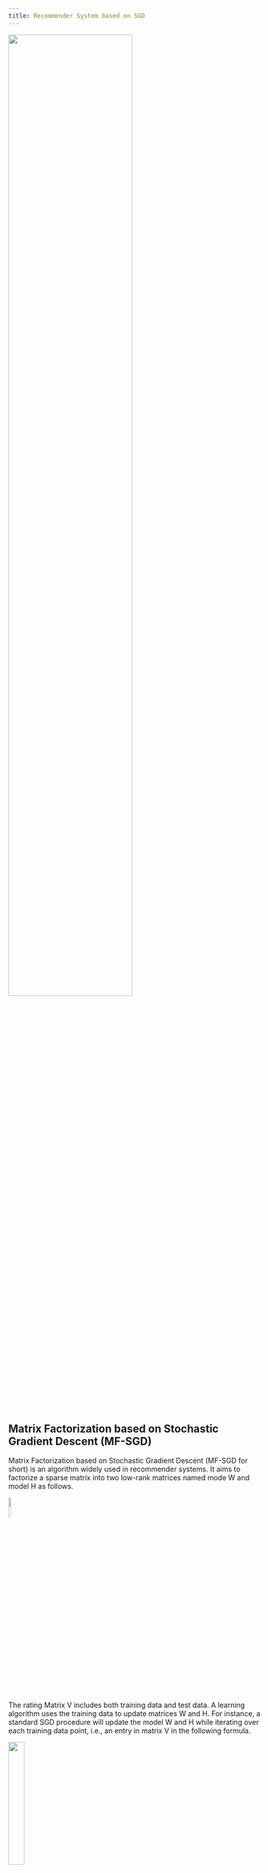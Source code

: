 ```yaml
---
title: Recommender System based on SGD 
---
```


<img src="/img/6-2-6.png" width="70%"  >

## Matrix Factorization based on Stochastic Gradient Descent (MF-SGD)

Matrix Factorization based on Stochastic Gradient Descent (MF-SGD for short) is an algorithm widely used in recommender systems. 
It aims to factorize a sparse matrix into two low-rank matrices named mode W and model H as follows. 

<img src="/img/6-2-1.png" width="10%" height="10%"><br>

The rating Matrix V includes both training data and test data. A learning algorithm uses the training data to update matrices W and H. 
For instance, a standard SGD procedure will update the model W and H
while iterating over each training data point, i.e., an entry in matrix V in the following formula. 

<img src="/img/6-2-2.png" width="25%" height="25%"><br>

<img src="/img/6-2-3.png" width="40%" height="40%"><br>

<img src="/img/6-2-4.png" width="40%" height="40%"><br>

After the training process, the test data points in matrix V could be used to verify the effectiveness of the training matrix by computing the RMSE values of 
the difference 

<img src="/img/6-2-2.png" width="25%" height="25%"><br>

## Implementation of SGD within Harp-DAAL Framework

Harp-DAAL-SGD inherits the model-rotation computation model from Harp-SGD. It owns two layers: 1) an inter-mapper layer that decomposes the original MF-SGD problem into different
Harp Mappers. 2) an intra-mapper layer that carries out the computation work on local training data in a multi-threading paradigm. 

### Inter-Mapper Layout

The training dataset is partitioned by row identities, and each mapper is assigned data points from a group of rows. 
The model matrix W is also row-partitioned, and each mapper keeps its own local portion of W. The model H is, however, 
sliced and [rotated](https://dsc-spidal.github.io/harp/docs/communications/rotate/) among all the mappers. Figure 1 shows the
inter-mapper layout of Harp-DAAL-SGD. 

<img src="/img/6-2-5.png" width="66%"  >

### Intra-Mapper Layout

In each iteration, a mapper receives a slice of model H, i.e., a group of columns from matrix H. A procedure will pick out the training data points with column identities from these columns and 
execute an updating task according to the SGD algorithm. Unlike the model-rotation model, the intra-mapper layer chooses the asynchronous computation model, where each training data point 
updates its own rows from model matrices W and H without mutual locks. 

For the intra-mapper parallel computing, we adopt a hybrid usage of TBB concurrent containers and OpenMP directives. 

## A Code Walk Through of Harp-DAAL-SGD

The main body of Harp-DAAL-SGD is the *mapCollective* function of class *SGDDaalCollectiveMapper*. 

```java

protected void mapCollective(KeyValReader reader, 
            Context context) throws IOException, InterruptedException {

            LinkedList<String> vFiles = getVFiles(reader);

            try {
                runSGD(vFiles, context.getConfiguration(), context);
            } catch (Exception e) {
                LOG.error("Fail to run SGD.", e);
            }
}

```
It first uses the function *getVFiles* to read in HDFS files. Then, it runs the *runSGD* to finish the iterative training process. Besides the *vFiles*, *runSGD* will also 
take in the configurations of all the parameters that are required by the training and testing process. The following list includes some of the important parameters.

* r: the feature dimension of model data 
* lambda: the lambda parameter in the formula of updating model W and H 
* epsilon: the learning rate in the formula of updating model W and H 
* numIterations: the number of iterations in the training process 
* numThreads: the number of threads used in Java multi-threading programming and TBB 
* numModelSlices: the number of pipelines in model rotation 

The function *runSGD* contains several steps as follows:

### Loading Training and Testing Datasets from HDFS

First it invokes class *SGDUtil* to load datasets

```java

//----------------------- load the train dataset-----------------------
Int2ObjectOpenHashMap<VRowCol> vRowMap = SGDUtil.loadVWMap(vFilePaths, numThreads, configuration);

//-----------------------load the test dataset-----------------------
Int2ObjectOpenHashMap<VRowCol> testVColMap = SGDUtil.loadTestVHMap(testFilePath, configuration, numThreads);

```

### Regrouping Training Dataset and Load Data into DAAL  

The second step is to re-organize the training dataset among mappers, thus, each mapper will get a portion of data points on a group of rows.
Harp provides the following interface for regrouping data:

```java

regroup("sgd", "regroup-vw", vSetTable, new Partitioner(this.getNumWorkers()));

```
*vSetTable* is a harp container that consists of different partitions. Here, each partition is an array of training data points with the same row identity. 
After each mapper gets its proper quote of training data, it starts to load the training data into DAAL's data container. We use the *NumericTable* container of 
DAAL, and its interface receives Java data in a primitive array type. The conversion takes two steps of data copy. 

* Copy each partition of vSetTable into a single primitive array of data.
* Copy the primitive array from JVM heap memory into Off-JVM heap memory. 

The data copy in the first step is done in parallel by using Java thread package. 

```java

 train_wPos_daal = new HomogenBMNumericTable(daal_Context, Integer.class, 1, workerNumV, NumericTable.AllocationFlag.DoAllocate);
 train_hPos_daal = new HomogenBMNumericTable(daal_Context, Integer.class, 1, workerNumV, NumericTable.AllocationFlag.DoAllocate);
 train_val_daal = new HomogenBMNumericTable(daal_Context, Double.class, 1, workerNumV, NumericTable.AllocationFlag.DoAllocate);
 
 Thread[] threads = new Thread[numThreads];
 
 LinkedList<int[]> train_wPos_daal_sets = new LinkedList<>();
 LinkedList<int[]> train_hPos_daal_sets = new LinkedList<>();
 LinkedList<double[]> train_val_daal_sets = new LinkedList<>();
 
 for(int i=0;i<numThreads;i++)
 {
     train_wPos_daal_sets.add(new int[reg_tasks.get(i).getNumPoint()]);
     train_hPos_daal_sets.add(new int[reg_tasks.get(i).getNumPoint()]);
     train_val_daal_sets.add(new double[reg_tasks.get(i).getNumPoint()]);
 }
 
 for (int q = 0; q<numThreads; q++)
 {
     threads[q] = new Thread(new TaskLoadPoints(q, numThreads, reg_tasks.get(q).getSetList(),
                 train_wPos_daal_sets.get(q),train_hPos_daal_sets.get(q), train_val_daal_sets.get(q)));
 
     threads[q].start();
 }
 
 for (int q=0; q< numThreads; q++) {
 
     try
     {
         threads[q].join();
     }catch(InterruptedException e)
     {
         System.out.println("Thread interrupted.");
     }
 
 }

```

The second step is done inside DAAL codes by using the *releaseBlockOfColumnValues* function from DAAL's Java API. This 
function internally create a direct byte buffer to transfer the data. 

```java

int itr_pos = 0;
for (int i=0;i<numThreads; i++)
{

    train_wPos_daal.releaseBlockOfColumnValues(0, itr_pos, reg_tasks.get(i).getNumPoint(), train_wPos_daal_sets.get(i));
    train_hPos_daal.releaseBlockOfColumnValues(0, itr_pos, reg_tasks.get(i).getNumPoint(), train_hPos_daal_sets.get(i));
    train_val_daal.releaseBlockOfColumnValues(0, itr_pos, reg_tasks.get(i).getNumPoint(), train_val_daal_sets.get(i));
    itr_pos += reg_tasks.get(i).getNumPoint();

}

```

### Create Model Matrices and Model Rotator 

Two model matrices, W matrix and H matrix, are both the input data and output data. We initialize them with random values, and use them 
after training to predict new data. Each mapper owns its portion of the whole W matrix, which is local to this mapper. This local W matrix is 
thus stored at the Off-JVM heap memory space, which is accessible to the DAAL native kernels. We only transfer an array of row identities from
Java side into DAAL side, and the initialization is done within DAAL's kernel before the first iteration. 

```java

//----------------- create the daal table for local row ids -----------------
wMat_size = idArray.size();
wMat_rowid_daal = new HomogenNumericTable(daal_Context, Integer.class, 1, wMat_size, NumericTable.AllocationFlag.DoAllocate);
wMat_rowid_daal.releaseBlockOfColumnValues(0, 0, wMat_size, ids);

```

Unlike the W matrix, the H matrix is rotated among all the mappers multiple times in each iteration. Therefore, we keep one copy at the JVM heap memory and 
another copy at the native off-JVM heap memory. The conversion of data between the harp table of H model and that of a DAAL container is handled by the 
rotator class.  

```java

// Create H model
Table<DoubleArray>[] hTableMap = new Table[numModelSlices];
createHModel(hTableMap, numModelSlices, vWHMap, oneOverSqrtR, random);
//create the rotator
RotatorDaal<double[], DoubleArray> rotator = new RotatorDaal<>(hTableMap, r, 20, this, null, "sgd");
rotator.start();

```

As Harp-DAAL-SGD uses two pipelines to overlap the computation and communication work, the data conversion brought by the H model matrix is also likely to be 
offset by the heavy computation work. 

### Local Computation by DAAL Kernels

We implemented the local DAAL codes in the MF-SGD-Distri algorithm of DAAL's repository. It is highly abstracted as the other DAAL's algorithms, and the users only 
need a few lines of codes to invoke it. 

```java

//create DAAL algorithm object, using distributed version of DAAL-MF-SGD
Distri sgdAlgorithm = new Distri(daal_Context, Double.class, Method.defaultSGD);

sgdAlgorithm.input.set(InputId.dataWPos, train_wPos_daal);
sgdAlgorithm.input.set(InputId.dataHPos, train_hPos_daal);
sgdAlgorithm.input.set(InputId.dataVal, train_val_daal);

sgdAlgorithm.input.set(InputId.testWPos, test_wPos_daal);
sgdAlgorithm.input.set(InputId.testHPos, test_hPos_daal);
sgdAlgorithm.input.set(InputId.testVal, test_val_daal);

PartialResult model_data = new PartialResult(daal_Context);
sgdAlgorithm.setPartialResult(model_data);

model_data.set(PartialResultId.presWMat, wMat_rowid_daal);

```

The training and test dataset are imported to *sgdAlgorithm* as input arguments while the W matrix and H matrix are imported as result arguments. The kernel class is configurable with respect to the 
precision, the internal algorithm, and so forth. The same *sgdAlgorithm* could be used in both of the training and test process. 

First, we compute the RMSE value before the training process.

```java

printRMSEbyDAAL(sgdAlgorithm, model_data, rotator, numWorkers, totalNumTestV, wMat_size, 0, configuration);

```

Second, we start the iterative training process loops.  

```java

for (int i = 1; i <= numIterations; i++) {

    for (int j = 0; j < numWorkers; j++) {

        for (int k = 0; k < numModelSlices; k++) {

            //get the h matrix from the rotator
            NumericTable hTableMap_daal = rotator.getDaal_Table(k);
            model_data.set(PartialResultId.presHMat, hTableMap_daal);

            //set up the parameters for MF-DAAL-SGD
            sgdAlgorithm.parameter.set(epsilon,lambda, r, wMap_size, hPartitionMapSize, 1, numThreads, 0, 1);

            //computation 
            sgdAlgorithm.compute();

            //trigger the rotator after one time of computation
            rotator.rotate(k);

        }
    }
}

```

After each iteration, we can choose to evaluate the training result immediately, or we may evaluate the result after every certain times of training iterations. 

## Running the codes

Make sure that the code is placed in the `/harp/experimental` directory.
Run the `harp-daal-mfsgd.sh` script here to run the code.

```bash
cd $HARP_ROOT/experimental
./test_scripts/harp-daal-mfsgd.sh
```

The details of script is [here](https://github.com/DSC-SPIDAL/harp/blob/master/experimental/test_scripts/harp-daal-mfsgd.sh)


 


